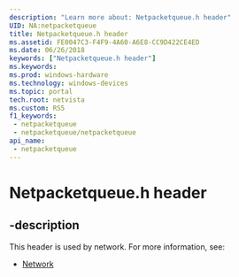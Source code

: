 ```yaml
---
description: "Learn more about: Netpacketqueue.h header"
UID: NA:netpacketqueue
title: Netpacketqueue.h header
ms.assetid: FE0047C3-F4F9-4A60-A6E8-CC9D422CE4ED
ms.date: 06/26/2018
keywords: ["Netpacketqueue.h header"]
ms.keywords: 
ms.prod: windows-hardware
ms.technology: windows-devices
ms.topic: portal
tech.root: netvista
ms.custom: RS5
f1_keywords:
 - netpacketqueue
 - netpacketqueue/netpacketqueue
api_name:
 - netpacketqueue
---
```


# Netpacketqueue.h header


## -description

This header is used by network. For more information, see:

- [Network](../_netvista/index.md)

